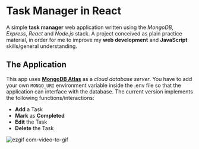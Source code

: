 # Task Manager in React
A simple **task manager** web application written using the _MongoDB_, _Express_, _React_ and _Node.js_ stack. 
A project conceived as plain practice material, in order for me to improve my **web development** and **JavaScript** skills/general understanding.

## The Application

This app uses [**MongoDB Atlas**](https://www.mongodb.com/atlas/database) as a _cloud database server_. You have to add your own `MONGO_URI` environment variable inside the .env file so that the application can interface with the database.
The current version implements the following functions/interactions:

- **Add** a Task
- **Mark** as **Completed**
- **Edit** the Task
- **Delete** the Task

![ezgif com-video-to-gif](https://github.com/alcestide/taskmanager-react/assets/106203061/b893c896-fe71-4258-8761-80767a39099b)



